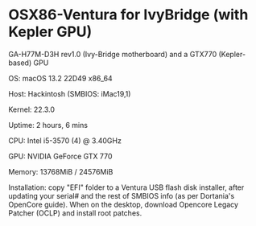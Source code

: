 # OSX86-Ventura for IvyBridge (with Kepler GPU)

GA-H77M-D3H rev1.0 (Ivy-Bridge motherboard) and a GTX770 (Kepler-based) GPU


OS: macOS 13.2 22D49 x86_64 

Host: Hackintosh (SMBIOS: iMac19,1) 

Kernel: 22.3.0 

Uptime: 2 hours, 6 mins 

CPU: Intel i5-3570 (4) @ 3.40GHz 

GPU: NVIDIA GeForce GTX 770 

Memory: 13768MiB / 24576MiB 
       

Installation: copy "EFI" folder to a Ventura USB flash disk installer, after updating your serial# and the rest of SMBIOS info (as per Dortania's OpenCore guide).
When on the desktop, download Opencore Legacy Patcher (OCLP) and install root patches.
